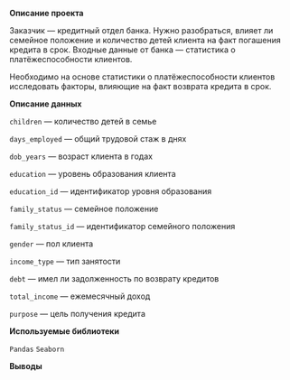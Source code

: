 **Описание проекта**

Заказчик — кредитный отдел банка. Нужно разобраться, влияет ли семейное положение и количество детей клиента на факт погашения кредита в срок. Входные данные от банка — статистика о платёжеспособности клиентов.

Необходимо на основе статистики о платёжеспособности клиентов исследовать факторы, влияющие на факт возврата кредита в срок.

**Описание данных**

```children``` — количество детей в семье

```days_employed``` — общий трудовой стаж в днях

```dob_years``` — возраст клиента в годах

```education``` — уровень образования клиента

```education_id``` — идентификатор уровня образования

```family_status``` — семейное положение

```family_status_id``` — идентификатор семейного положения

```gender``` — пол клиента

```income_type``` — тип занятости

```debt``` — имел ли задолженность по возврату кредитов

```total_income``` — ежемесячный доход

```purpose``` — цель получения кредита

**Используемые библиотеки**

```Pandas``` ```Seaborn```

**Выводы**


